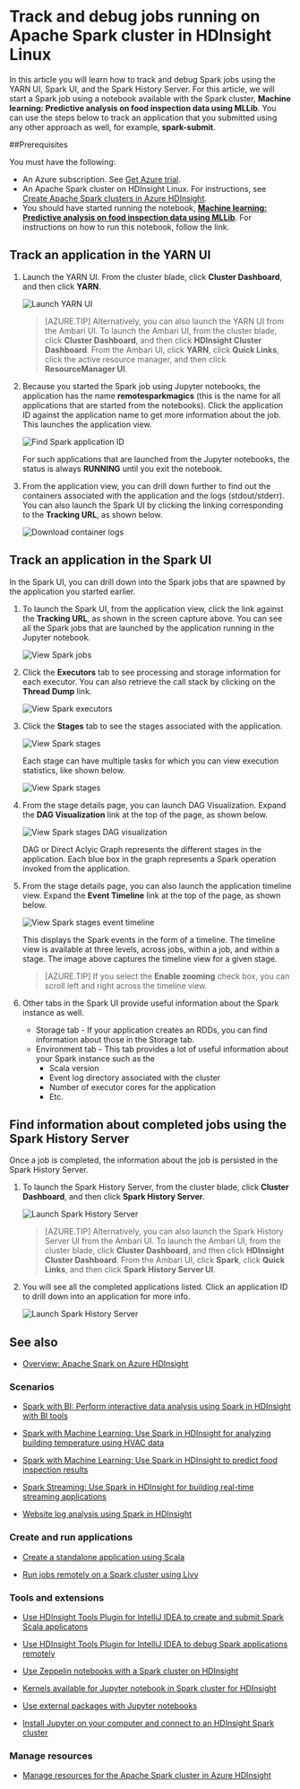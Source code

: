 <!-- not suitable for Mooncake -->

<properties 
	pageTitle="Track and debug jobs running on Apache Spark cluster in HDInsight | Azure" 
	description="Use YARN UI, Spark UI, and Spark History server to track and debug jobs running on a Spark cluster in Azure HDInsight" 
	services="hdinsight" 
	documentationCenter="" 
	authors="nitinme" 
	manager="paulettm" 
	editor="cgronlun"
	tags="azure-portal"/>

<tags
	ms.service="hdinsight"
	ms.date="06/06/2016"
	wacn.date=""/>

# Track and debug jobs running on Apache Spark cluster in HDInsight Linux

In this article you will learn how to track and debug Spark jobs using the YARN UI, Spark UI, and the Spark History Server. For this article, we will start a Spark job using a notebook available with the Spark cluster, **Machine learning: Predictive analysis on food inspection data using MLLib**. You can use the steps below to track an application that you submitted using any other approach as well, for example, **spark-submit**.

##Prerequisites

You must have the following:

- An Azure subscription. See [Get Azure trial](/pricing/1rmb-trial/).
- An Apache Spark cluster on HDInsight Linux. For instructions, see [Create Apache Spark clusters in Azure HDInsight](/documentation/articles/hdinsight-apache-spark-jupyter-spark-sql/).
- You should have started running the notebook, **[Machine learning: Predictive analysis on food inspection data using MLLib](/documentation/articles/hdinsight-apache-spark-machine-learning-mllib-ipython/)**. For instructions on how to run this notebook, follow the link.  

## Track an application in the YARN UI

1. Launch the YARN UI. From the cluster blade, click **Cluster Dashboard**, and then click **YARN**.

	![Launch YARN UI](./media/hdinsight-apache-spark-job-debugging/launch-yarn-ui.png)

	>[AZURE.TIP] Alternatively, you can also launch the YARN UI from the Ambari UI. To launch the Ambari UI, from the cluster blade, click **Cluster Dashboard**, and then click **HDInsight Cluster Dashboard**. From the Ambari UI, click **YARN**, click **Quick Links**, click the active resource manager, and then click **ResourceManager UI**.	

3. Because you started the Spark job using Jupyter notebooks, the application has the name **remotesparkmagics** (this is the name for all applications that are started from the notebooks). Click the application ID against the application name to get more information about the job. This launches the application view.

	![Find Spark application ID](./media/hdinsight-apache-spark-job-debugging/find-application-id.png)

	For such applications that are launched from the Jupyter notebooks, the status is always **RUNNING** until you exit the notebook.

4. From the application view, you can drill down further to find out the containers associated with the application and the logs (stdout/stderr). You can also launch the Spark UI by clicking the linking corresponding to the **Tracking URL**, as shown below. 

	![Download container logs](./media/hdinsight-apache-spark-job-debugging/download-container-logs.png)

## Track an application in the Spark UI

In the Spark UI, you can drill down into the Spark jobs that are spawned by the application you started earlier.

1. To launch the Spark UI, from the application view, click the link against the **Tracking URL**, as shown in the screen capture above. You can see all the Spark jobs that are launched by the application running in the Jupyter notebook.

	![View Spark jobs](./media/hdinsight-apache-spark-job-debugging/view-spark-jobs.png)

2. Click the **Executors** tab to see processing and storage information for each executor. You can also retrieve the call stack by clicking on the **Thread Dump** link.

	![View Spark executors](./media/hdinsight-apache-spark-job-debugging/view-spark-executors.png)
 
3. Click the **Stages** tab to see the stages associated with the application.

	![View Spark stages](./media/hdinsight-apache-spark-job-debugging/view-spark-stages.png)

	Each stage can have multiple tasks for which you can view execution statistics, like shown below.

	![View Spark stages](./media/hdinsight-apache-spark-job-debugging/view-spark-stages-details.png) 

4. From the stage details page, you can launch DAG Visualization. Expand the **DAG Visualization** link at the top of the page, as shown below.

	![View Spark stages DAG visualization](./media/hdinsight-apache-spark-job-debugging/view-spark-stages-dag-visualization.png)

	DAG or Direct Aclyic Graph represents the different stages in the application. Each blue box in the graph represents a Spark operation invoked from the application.

5. From the stage details page, you can also launch the application timeline view. Expand the **Event Timeline** link at the top of the page, as shown below.

	![View Spark stages event timeline](./media/hdinsight-apache-spark-job-debugging/view-spark-stages-event-timeline.png)

	This displays the Spark events in the form of a timeline. The timeline view is available at three levels, across jobs, within a job, and within a stage. The image above captures the timeline view for a given stage.

	>[AZURE.TIP] If you select the **Enable zooming** check box, you can scroll left and right across the timeline view.

6. Other tabs in the Spark UI provide useful information about the Spark instance as well.

	* Storage tab - If your application creates an RDDs, you can find information about those in the Storage tab.
	* Environment tab - This tab provides a lot of useful information about your Spark instance such as the 
		* Scala version
		* Event log directory associated with the cluster
		* Number of executor cores for the application
		* Etc.

## Find information about completed jobs using the Spark History Server

Once a job is completed, the information about the job is persisted in the Spark History Server.

1. To launch the Spark History Server, from the cluster blade, click **Cluster Dashboard**, and then click **Spark History Server**.

	![Launch Spark History Server](./media/hdinsight-apache-spark-job-debugging/launch-spark-history-server.png)

	>[AZURE.TIP] Alternatively, you can also launch the Spark History Server UI from the Ambari UI. To launch the Ambari UI, from the cluster blade, click **Cluster Dashboard**, and then click **HDInsight Cluster Dashboard**. From the Ambari UI, click **Spark**, click **Quick Links**, and then click **Spark History Server UI**.

2. You will see all the completed applications listed. Click an application ID to drill down into an application for more info.

	![Launch Spark History Server](./media/hdinsight-apache-spark-job-debugging/view-completed-applications.png)
	

## <a name="seealso"></a>See also


* [Overview: Apache Spark on Azure HDInsight](/documentation/articles/hdinsight-apache-spark-overview/)

### Scenarios

* [Spark with BI: Perform interactive data analysis using Spark in HDInsight with BI tools](/documentation/articles/hdinsight-apache-spark-use-bi-tools/)

* [Spark with Machine Learning: Use Spark in HDInsight for analyzing building temperature using HVAC data](/documentation/articles/hdinsight-apache-spark-ipython-notebook-machine-learning/)

* [Spark with Machine Learning: Use Spark in HDInsight to predict food inspection results](/documentation/articles/hdinsight-apache-spark-machine-learning-mllib-ipython/)

* [Spark Streaming: Use Spark in HDInsight for building real-time streaming applications](/documentation/articles/hdinsight-apache-spark-eventhub-streaming/)

* [Website log analysis using Spark in HDInsight](/documentation/articles/hdinsight-apache-spark-custom-library-website-log-analysis/)

### Create and run applications

* [Create a standalone application using Scala](/documentation/articles/hdinsight-apache-spark-create-standalone-application/)

* [Run jobs remotely on a Spark cluster using Livy](/documentation/articles/hdinsight-apache-spark-livy-rest-interface/)

### Tools and extensions

* [Use HDInsight Tools Plugin for IntelliJ IDEA to create and submit Spark Scala applicatons](/documentation/articles/hdinsight-apache-spark-intellij-tool-plugin/)

* [Use HDInsight Tools Plugin for IntelliJ IDEA to debug Spark applications remotely](/documentation/articles/hdinsight-apache-spark-intellij-tool-plugin-debug-jobs-remotely/)

* [Use Zeppelin notebooks with a Spark cluster on HDInsight](/documentation/articles/hdinsight-apache-spark-use-zeppelin-notebook/)

* [Kernels available for Jupyter notebook in Spark cluster for HDInsight](/documentation/articles/hdinsight-apache-spark-jupyter-notebook-kernels/)

* [Use external packages with Jupyter notebooks](/documentation/articles/hdinsight-apache-spark-jupyter-notebook-use-external-packages/)

* [Install Jupyter on your computer and connect to an HDInsight Spark cluster](/documentation/articles/hdinsight-apache-spark-jupyter-notebook-install-locally/)

### Manage resources

* [Manage resources for the Apache Spark cluster in Azure HDInsight](/documentation/articles/hdinsight-apache-spark-resource-manager/)
